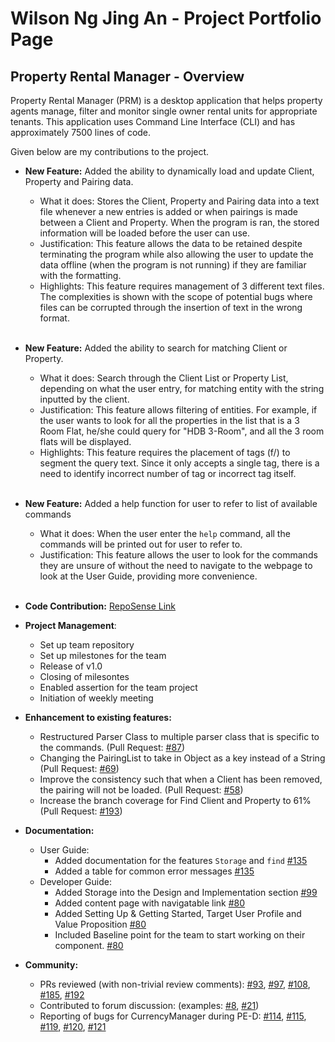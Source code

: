 # Wilson Ng Jing An - Project Portfolio Page

## Property Rental Manager - Overview
Property Rental Manager (PRM) is a desktop application that helps property agents manage, filter and monitor single owner rental units for appropriate tenants. This application uses Command Line Interface (CLI) and has approximately 7500 lines of code.

Given below are my contributions to the project.
- **New Feature:** Added the ability to dynamically load and update Client, Property and Pairing data.

  - What it does: Stores the Client, Property and Pairing data into a text file whenever a new entries is added or when pairings is made between a Client and Property. When the program is ran, the stored information will be loaded before the user can use.
  - Justification: This feature allows the data to be retained despite terminating the program while also allowing the user to update the data offline (when the program is not running) if they are familiar with the formatting.
  - Highlights: This feature requires management of 3 different text files. The complexities is shown with the scope of potential bugs where files can be corrupted through the insertion of text in the wrong format. <br/><br/> 

- **New Feature:** Added the ability to search for matching Client or Property.

  - What it does: Search through the Client List or Property List, depending on what the user entry, for matching entity with the string inputted by the client.
  - Justification: This feature allows filtering of entities. For example, if the user wants to look for all the properties in the list that is a 3 Room Flat, he/she could query for "HDB 3-Room", and all the 3 room flats will be displayed.
  - Highlights: This feature requires the placement of tags (f/) to segment the query text. Since it only accepts a single tag, there is a need to identify incorrect number of tag or incorrect tag itself.<br/><br/>

- **New Feature:** Added a help function for user to refer to list of available commands

  - What it does: When the user enter the `help` command, all the commands will be printed out for user to refer to.
  - Justification: This feature allows the user to look for the commands they are unsure of without the need to navigate to the webpage to look at the User Guide, providing more convenience.<br/><br/>




- **Code Contribution:** [RepoSense Link](https://nus-cs2113-ay2223s1.github.io/tp-dashboard/?search=wilsonngja&breakdown=true&sort=groupTitle&sortWithin=title&since=2022-09-16&timeframe=commit&mergegroup=&groupSelect=groupByRepos&checkedFileTypes=docs~functional-code~test-code~other)


- **Project Management**:

  - Set up team repository
  - Set up milestones for the team
  - Release of v1.0
  - Closing of milesontes
  - Enabled assertion for the team project
  - Initiation of weekly meeting


- **Enhancement to existing features:**
   - Restructured Parser Class to multiple parser class that is specific to the commands. (Pull Request: [#87](https://github.com/AY2223S1-CS2113-F11-1/tp/pull/87))
   - Changing the PairingList to take in Object as a key instead of a String (Pull Request: [#69](https://github.com/AY2223S1-CS2113-F11-1/tp/pull/69))
   - Improve the consistency such that when a Client has been removed, the pairing will not be loaded. (Pull Request: [#58](https://github.com/AY2223S1-CS2113-F11-1/tp/pull/58))
   - Increase the branch coverage for Find Client and Property to 61% (Pull Request: [#193](https://github.com/AY2223S1-CS2113-F11-1/tp/pull/193))

- **Documentation:**

  - User Guide:
      - Added documentation for the features `Storage` and `find` [#135](https://github.com/AY2223S1-CS2113-F11-1/tp/pull/135)
      - Added a table for common error messages [#135](https://github.com/AY2223S1-CS2113-F11-1/tp/pull/135)
  - Developer Guide:
      - Added Storage into the Design and Implementation section [#99](https://github.com/AY2223S1-CS2113-F11-1/tp/pull/99)
      - Added content page with navigatable link [#80](https://github.com/AY2223S1-CS2113-F11-1/tp/pull/80)
      - Added Setting Up & Getting Started, Target User Profile and Value Proposition  [#80](https://github.com/AY2223S1-CS2113-F11-1/tp/pull/80)
      - Included Baseline point for the team to start working on their component. [#80](https://github.com/AY2223S1-CS2113-F11-1/tp/pull/80)


- **Community:**
  
  - PRs reviewed (with non-trivial review comments): [#93](https://github.com/AY2223S1-CS2113-F11-1/tp/pull/93), [#97](https://github.com/AY2223S1-CS2113-F11-1/tp/pull/97), [#108](https://github.com/AY2223S1-CS2113-F11-1/tp/pull/108), [#185](https://github.com/AY2223S1-CS2113-F11-1/tp/pull/185), [#192](https://github.com/AY2223S1-CS2113-F11-1/tp/pull/192)
  - Contributed to forum discussion: (examples: [#8](https://github.com/nus-cs2113-AY2223S1/forum/issues/8), [#21](https://github.com/nus-cs2113-AY2223S1/forum/issues/21))
  - Reporting of bugs for CurrencyManager during PE-D: [#114](https://github.com/AY2223S1-CS2113-W13-1/tp/issues/114), [#115](https://github.com/AY2223S1-CS2113-W13-1/tp/issues/115), [#119](https://github.com/AY2223S1-CS2113-W13-1/tp/issues/119), [#120](https://github.com/AY2223S1-CS2113-W13-1/tp/issues/120), [#121](https://github.com/AY2223S1-CS2113-W13-1/tp/issues/121) 

  